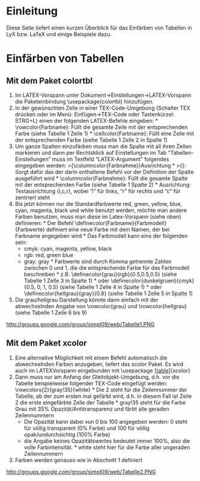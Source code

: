 # Einleitung #

Diese Seite liefert einen kurzen Überblick für das Einfärben von Tabellen in LyX bzw. LaTeX und einige Beispiele dazu.

# Einfärben von Tabellen #
## Mit dem Paket colortbl ##

  1. Im LATEX-Vorspann unter Dokument->Einstellungen->LATEX-Vorspann die Paketeinbindung \usepackage{colortbl} hinzufügen.
  1. In der gewünschten Zelle in einer TEX-Code-Umgebung (Schalter TEX drücken oder im Menü: Einfügen->TEX-Code oder Tastenkürzel: STRG+L) einen der folgenden LATEX-Befehle eingeben:
    * \rowcolor{Farbname}: Füllt die gesamte Zeile mit der entsprechenden Farbe (siehe Tabelle 1 Zeile 1)
    * \cellcolor{Farbname}: Füllt eine Zelle mit der entsprechenden Farbe (siehe Tabelle 1 Zelle 2 in Spalte 1)
  1. Um ganze Spalten einzufärben muss man die Spalte mit all ihren Zellen markieren und dann per Rechtsklick auf Einstellungen im Tab “Tabellen-Einstellungen” muss im Textfeld “LATEX-Argument” folgendes eingegeben werden: >{\columncolor{Farbnahme}}Ausrichtung
    * >{}: Sorgt dafür das der darin enthaltene Befehl vor der Definition der Spalte ausgeführt wird
    * \columncolor{Farbnahme}: Füllt die gesamte Spalte mit der entsprechenden Farbe (siehe Tabelle 1 Spalte 2)
    * Ausrichtung: Textausrichtung {l,c,r}, wobei “l” für links, “r” für rechts und “c” für zentriert steht
  1. Bis jetzt können nur die Standardfarbwerte red, green, yellow, blue, cyan, magenta, black und white benutzt werden, möchte man andere Farben benutzen, muss man diese im Latex-Vorspann (siehe oben) definieren:
    * Der Befehl \definecolor{Farbname}{Farbmodell}{Farbwerte} definiert eine neue Farbe mit dem Namen, der bei Farbname angegeben wird
    * Das Farbmodell kann eins der folgenden sein:
      * cmyk: cyan, magenta, yellow, black
      * rgb: red, green blue
      * gray: gray
    * Farbwerte sind durch Komma getrennte Zahlen zwischen 0 und 1, die die entsprechende Farbe für das Farbmodell beschreiben
    * z.B. \definecolor{grau}{rgb}{0.5,0.5,0.5} (siehe Tabelle 1 Zelle 3 in Spalte 1)
    * oder \definecolor{dunkelgruen}{cmyk}{0.5, 0, 1, 0.5} (siehe Tabelle 1 Zelle 4 in Spalte 1)
    * oder \definecolor{hellgrau}{gray}{0.8} (siehe Tabelle 1 Zelle 5 in Spalte 1)
  1. Die grau/hellgrau Darstellung könnte dann einfach mit der abwechselnden Angabe von \rowcolor{grau} und \rowcolor{hellgrau} (siehe Tabelle 1 Zeile 6 bis 9)

http://groups.google.com/group/simpl09/web/Tabelle1.PNG

## Mit dem Paket xcolor ##

  1. Eine alternative Möglichkeit mit einem Befehl automatisch die abwechselnden Farben anzugeben, liefert das xcolor Paket. Es wird auch im LATEXVorspann eingebunden mit \usepackage [[table](table.md)]{xcolor}
  1. Dann muss nur am Anfang der Gleitobjekt-Umgebung, d.h. vor die Tabelle beispielweise folgender TEX-Code eingefügt werden: \rowcolors{2}{gray!35}{white}
    * Die 2 steht für die Zeilennummer der Tabelle, ab der zum ersten mal gefärbt wird, d.h. in diesem Fall ist Zeile 2 die erste eingefärbte Zelle der Tabelle
    * gray!35 steht für die Farbe Grau mit 35% Opazität/Antitransparenz und färbt alle geraden Zeilennummern
      * Die Opazität kann dabei von 0 bis 100 angegeben werden: 0 steht für völlig transparent (0% Farbe) und 100 für völlig opak/undurchsichtig (100% Farbe)
      * die Angabe keines Opazitätswertes bedeutet immer 100%, also die volle Farbintensität.
    * white steht hier für die Farbe aller ungeraden Zeilennummern
  1. Farben werden genauso wie in Abschnitt 1 definiert

http://groups.google.com/group/simpl09/web/Tabelle2.PNG